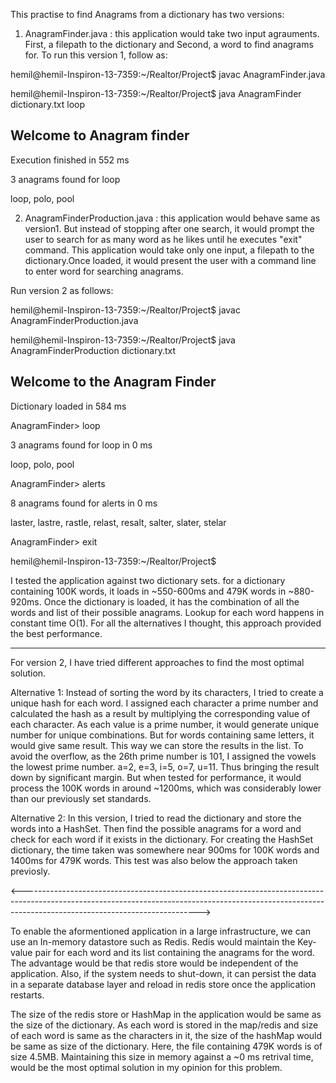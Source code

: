 This practise to find Anagrams from a dictionary has two versions:

1) AnagramFinder.java : this application would take two input agrauments. First, a filepath to the dictionary and Second, a word to find anagrams for.
To run this version 1, follow as:

hemil@hemil-Inspiron-13-7359:~/Realtor/Project$ javac AnagramFinder.java

hemil@hemil-Inspiron-13-7359:~/Realtor/Project$ java AnagramFinder dictionary.txt loop

Welcome to Anagram finder
-----------------------------
Execution finished in 552 ms

3 anagrams found for loop

loop, polo, pool


2) AnagramFinderProduction.java : this application would behave same as version1. But instead of stopping after one search, it would prompt the user to search for as many word as he likes until he 
executes "exit" command. This application would take only one input, a filepath to the dictionary.Once loaded, it would present the user with a command line to enter word for searching anagrams.

Run version 2 as follows:

hemil@hemil-Inspiron-13-7359:~/Realtor/Project$ javac AnagramFinderProduction.java 

hemil@hemil-Inspiron-13-7359:~/Realtor/Project$ java AnagramFinderProduction dictionary.txt 

Welcome to the Anagram Finder
-----------------------------
Dictionary loaded in 584 ms

AnagramFinder> loop

3 anagrams found for loop in 0 ms

loop, polo, pool

AnagramFinder> alerts

8 anagrams found for alerts in 0 ms

laster, lastre, rastle, relast, resalt, salter, slater, stelar

AnagramFinder> exit

hemil@hemil-Inspiron-13-7359:~/Realtor/Project$ 

I tested the application against two dictionary sets. 
for a dictionary containing 100K words, it loads in ~550-600ms and 479K words in ~880-920ms.
Once the dictionary is loaded, it has the combination of all the words and list of their possible anagrams. Lookup for each word happens in constant time O(1). 
For all the alternatives I thought, this approach provided the best performance.

---------------------------------------------------------------------------------------------------------------------------------------------------------------------------------------------------------
For version 2, I have tried different approaches to find the most optimal solution. 

Alternative 1: Instead of sorting the word by its characters, I tried to create a unique hash for each word. I assigned each character a prime number and calculated the hash as a result by multiplying the
corresponding value of each character. As each value is a prime number, it would generate unique number for unique combinations. But for words containing same letters, it would give same result. This
way we can store the results in the list.
To avoid the overflow, as the 26th prime number is 101, I assigned the vowels the lowest prime number. a=2, e=3, i=5, o=7, u=11. Thus bringing the result down by significant margin.
But when tested for performance, it would process the 100K words in around ~1200ms, which was considerably lower than our previously set standards.

Alternative 2: In this version, I tried to read the dictionary and store the words into a HashSet. Then find the possible anagrams for a word and check for each word if it exists in the dictionary.
For creating the HashSet dictionary, the time taken was somewhere near 900ms for 100K words and 1400ms for 479K words. This test was also below the approach taken previosly.


<-------------------------------------------------------------------------------------------------------------------------------------------------------------------------------------------------------->

To enable the aformentioned application in a large infrastructure, we can use an In-memory datastore such as Redis. Redis would maintain the Key-value pair for each word and its list containing the anagrams for the word. The advantage would be that redis store would be independent of the application. Also, if the system needs to shut-down, it can persist the data in a separate database layer and reload in redis store once the application restarts.

The size of the redis store or HashMap in the application would be same as the size of the dictionary. As each word is stored in the map/redis and size of each word is same as the characters in it, the size of the hashMap would be same as size of the dictionary. 
Here, the file containing 479K words is of size 4.5MB. Maintaining this size in memory against a ~0 ms retrival time, would be the most optimal solution in my opinion for this problem.



